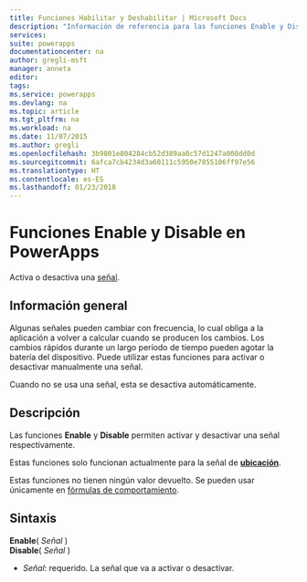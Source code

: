 ```yaml
---
title: Funciones Habilitar y Deshabilitar | Microsoft Docs
description: "Información de referencia para las funciones Enable y Disable en PowerApps, incluidos ejemplos y sintaxis"
services: 
suite: powerapps
documentationcenter: na
author: gregli-msft
manager: anneta
editor: 
tags: 
ms.service: powerapps
ms.devlang: na
ms.topic: article
ms.tgt_pltfrm: na
ms.workload: na
ms.date: 11/07/2015
ms.author: gregli
ms.openlocfilehash: 3b9801e804284cb52d389aa0c57d1247a008dd0d
ms.sourcegitcommit: 6afca7cb4234d3a60111c5950e7855106ff97e56
ms.translationtype: HT
ms.contentlocale: es-ES
ms.lasthandoff: 01/23/2018
---
```

# <a name="enable-and-disable-functions-in-powerapps"></a>Funciones Enable y Disable en PowerApps
Activa o desactiva una [señal](signals.md).

## <a name="overview"></a>Información general
Algunas señales pueden cambiar con frecuencia, lo cual obliga a la aplicación a volver a calcular cuando se producen los cambios.  Los cambios rápidos durante un largo período de tiempo pueden agotar la batería del dispositivo. Puede utilizar estas funciones para activar o desactivar manualmente una señal.

Cuando no se usa una señal, esta se desactiva automáticamente.

## <a name="description"></a>Descripción
Las funciones **Enable** y **Disable** permiten activar y desactivar una señal respectivamente.

Estas funciones solo funcionan actualmente para la señal de **[ubicación](signals.md)**.

Estas funciones no tienen ningún valor devuelto. Se pueden usar únicamente en [fórmulas de comportamiento](../working-with-formulas-in-depth.md).

## <a name="syntax"></a>Sintaxis
**Enable**( *Señal* )<br>**Disable**( *Señal* )

* *Señal*: requerido.  La señal que va a activar o desactivar.

